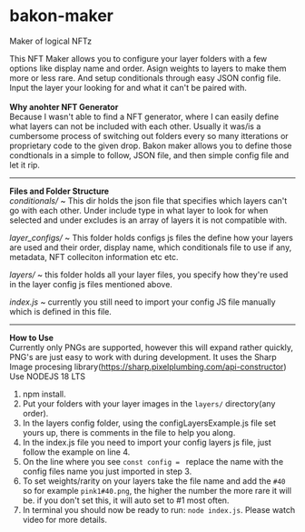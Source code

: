 # bakon-maker
Maker of logical NFTz

This NFT Maker allows you to configure your layer folders with a few options like display name and order.
Asign weights to layers to make them more or less rare.
And setup conditionals through easy JSON config file. Input the layer your looking for and what it can't be paired with.
<br /><br />
**Why anohter NFT Generator**<br />
Because I wasn't able to find a NFT generator, where I can easily define what layers can not be included with each other. Usually it was/is a cumbersome process
of switching out folders every so many itterations or proprietary code to the given drop. Bakon maker allows you to define those condtionals in a simple to follow,
JSON file, and then simple config file and let it rip.
<hr />

**Files and Folder Structure**<br />
*conditionals/* ~ This dir holds the json file that specifies which layers can't go with each other. Under include type in what layer to look for when selected and under excludes is an array of layers it is not compatible with.

*layer_configs/* ~ This folder holds configs js files the define how your layers are used and their order, display name, which conditionals file to use if any, metadata, NFT colleciton information etc etc.

*layers/* ~ this folder holds all your layer files, you specify how they're used in the layer config js files mentioned above.

*index.js* ~ currently you still need to import your config JS file manually which is defined in this file.

<hr />

**How to Use**<br />
Currently only PNGs are supported, however this will expand rather quickly, PNG's are just easy to work with during development.
It uses the Sharp Image procesing library(https://sharp.pixelplumbing.com/api-constructor)
Use NODEJS 18 LTS

1) npm install.
1) Put your folders with your layer images in the `layers/` directory(any order).
2) In the layers config folder, using the configLayersExample.js file set yours up, there is comments in the file to help you along.
3) In the index.js file you need to import your config layers js file, just follow the example on line 4.
4) On the line where you see `const config = ` replace the name with the config files name you just imported in step 3.
5) To set weights/rarity on your layers take the file name and add the `#40` so for example `pink1#40.png`, the higher the number the more rare it will be.
   if you don't set this, it will auto set to #1 most often.
6) In terminal you should now be ready to run: `node index.js`.
Please watch video for more details.



